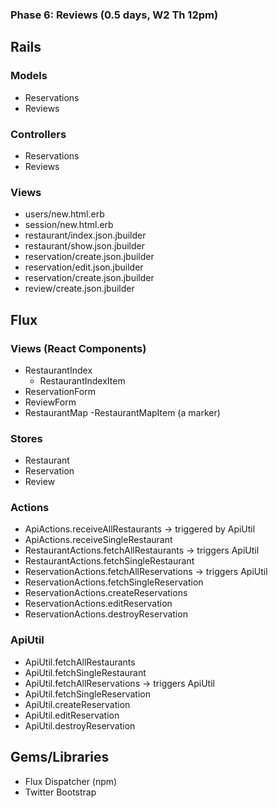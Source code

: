 ### Phase 6: Reviews (0.5 days, W2 Th 12pm)

## Rails
### Models
* Reservations
* Reviews

### Controllers
* Reservations
* Reviews

### Views
* users/new.html.erb
* session/new.html.erb
* restaurant/index.json.jbuilder
* restaurant/show.json.jbuilder
* reservation/create.json.jbuilder
* reservation/edit.json.jbuilder
* reservation/create.json.jbuilder
* review/create.json.jbuilder


## Flux
### Views (React Components)
* RestaurantIndex
  - RestaurantIndexItem
* ReservationForm
* ReviewForm
* RestaurantMap
  -RestaurantMapItem (a marker)

### Stores
* Restaurant
* Reservation
* Review


### Actions
* ApiActions.receiveAllRestaurants -> triggered by ApiUtil
* ApiActions.receiveSingleRestaurant
* RestaurantActions.fetchAllRestaurants -> triggers ApiUtil
* RestaurantActions.fetchSingleRestaurant
* ReservationActions.fetchAllReservations -> triggers ApiUtil
* ReservationActions.fetchSingleReservation
* ReservationActions.createReservations
* ReservationActions.editReservation
* ReservationActions.destroyReservation


### ApiUtil
* ApiUtil.fetchAllRestaurants
* ApiUtil.fetchSingleRestaurant
* ApiUtil.fetchAllReservations -> triggers ApiUtil
* ApiUtil.fetchSingleReservation
* ApiUtil.createReservation
* ApiUtil.editReservation
* ApiUtil.destroyReservation


## Gems/Libraries
* Flux Dispatcher (npm)
* Twitter Bootstrap

